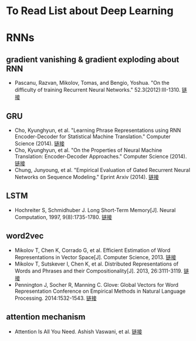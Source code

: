 # To Read List about Deep Learning

# RNNs
## gradient vanishing & gradient exploding about RNN
- Pascanu, Razvan, Mikolov, Tomas, and Bengio, Yoshua. "On the difficulty of training Recurrent Neural Networks." 52.3(2012):III-1310. [链接](http://proceedings.mlr.press/v28/pascanu13.pdf)

## GRU
- Cho, Kyunghyun, et al. "Learning Phrase Representations using RNN Encoder-Decoder for Statistical Machine Translation." Computer Science (2014). [链接](https://arxiv.org/pdf/1406.1078v3.pdf)
- Cho, Kyunghyun, et al. "On the Properties of Neural Machine Translation: Encoder-Decoder Approaches." Computer Science (2014). [链接](https://arxiv.org/pdf/1409.1259.pdf)
- Chung, Junyoung, et al. "Empirical Evaluation of Gated Recurrent Neural Networks on Sequence Modeling." Eprint Arxiv (2014). [链接](https://arxiv.org/pdf/1412.3555.pdf)

## LSTM
- Hochreiter S, Schmidhuber J. Long Short-Term Memory[J]. Neural Computation, 1997, 9(8):1735-1780. [链接](https://www.bioinf.jku.at/publications/older/2604.pdf)


## word2vec
- Mikolov T, Chen K, Corrado G, et al. Efficient Estimation of Word Representations in Vector Space[J]. Computer Science, 2013. [链接](https://arxiv.org/pdf/1301.3781.pdf)
- Mikolov T, Sutskever I, Chen K, et al. Distributed Representations of Words and Phrases and their Compositionality[J]. 2013, 26:3111-3119. [链接](https://papers.nips.cc/paper/5021-distributed-representations-of-words-and-phrases-and-their-compositionality.pdf)
- Pennington J, Socher R, Manning C. Glove: Global Vectors for Word Representation Conference on Empirical Methods in Natural Language Processing. 2014:1532-1543. [链接](https://www.aclweb.org/anthology/D14-1162)

## attention mechanism
- Attention Is All You Need. Ashish Vaswani, et al. [链接](https://arxiv.org/pdf/1706.03762.pdf)
